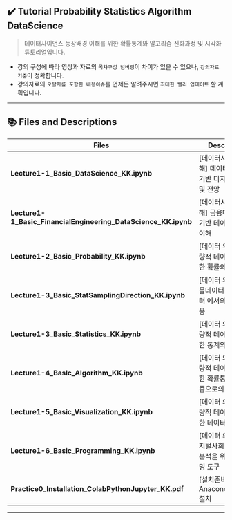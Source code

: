 ## ✔️ Tutorial Probability Statistics Algorithm DataScience

> 데이터사이언스 등장배경 이해를 위한 확률통계와 알고리즘 진화과정 및 시각화 튜토리얼입니다.
- 강의 구성에 따라 영상과 자료의 `목차구성 넘버링`이 차이가 있을 수 있으나, `강의자료 기준`이 정확합니다.
- 강의자료의 `오탈자를 포함한 내용이슈`를 언제든 알려주시면 `최대한 빨리 업데이트` 할 계획입니다.
  
---

## 📚 Files and Descriptions

| **Files** | **Descriptions** |
|---|---|
| **Lecture1-1_Basic_DataScience_KK.ipynb** | [데이터사이언스 이해] 데이터사이언스 기반 디지털경제 이해 및 전망 |
| **Lecture1-1_Basic_FinancialEngineering_DataScience_KK.ipynb** | [데이터사이언스 이해] 금융데이터분석 기반 데이터사이언스 이해 |
| **Lecture1-2_Basic_Probability_KK.ipynb** | [데이터 의사결정] 정량적 데이터분석을 위한 확률의 활용 |
| **Lecture1-3_Basic_StatSamplingDirection_KK.ipynb** | [데이터 의사결정] 스몰데이터 vs 빅데이터 에서의 통계의 활용 |
| **Lecture1-3_Basic_Statistics_KK.ipynb** | [데이터 의사결정] 정량적 데이터분석을 위한 통계의 활용 |
| **Lecture1-4_Baslc_Algorithm_KK.ipynb** | [데이터 의사결정] 정량적 데이터분석을 위한 확률통계의 알고리즘으로의 진화 |
| **Lecture1-5_Basic_Visualization_KK.ipynb** | [데이터 의사결정] 정량적 데이터분석을 위한 데이터시각화 활용 |
| **Lecture1-6_Basic_Programming_KK.ipynb** | [데이터 의사결정] 디지털사회 대비 데이터분석을 위한 프로그래밍 도구 |
| **Practice0_Installation_ColabPythonJupyter_KK.pdf** | [설치준비] Colab & Anaconda(Python) 설치 |

---

